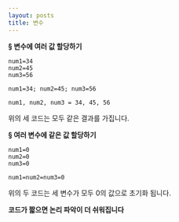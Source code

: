```yaml
---
layout: posts
title: 변수
---
```




**§ 변수에 여러 값 할당하기**  

~~~
num1=34
num2=45
num3=56
~~~
~~~
num1=34; num2=45; num3=56
~~~
~~~
num1, num2, num3 = 34, 45, 56
~~~
위의 세 코드는 모두 같은 결과를 가집니다.


**§ 여러 변수에 같은 값 할당하기**  
~~~
num1=0
num2=0
num3=0
~~~
~~~
num1=num2=num3=0
~~~
위의 두 코드는 세 변수가 모두 0의 값으로 초기화 됩니다.

**코드가 짧으면 논리 파악이 더 쉬워집니다**
